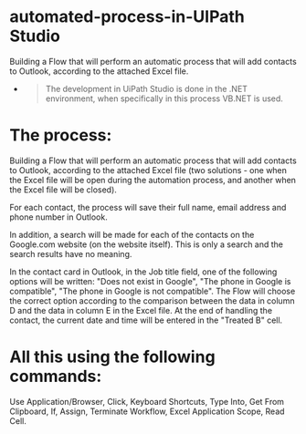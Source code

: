 # automated-process-in-UIPath Studio
Building a Flow that will perform an automatic process that will add contacts to Outlook, according to the attached Excel file.

* >The development in UiPath Studio is done in the .NET environment, when specifically in this process VB.NET is used.

# The process: 
Building a Flow that will perform an automatic process that will add contacts to Outlook, according to the attached Excel file (two solutions - one when the Excel file will be open during the automation process, and another when the Excel file will be closed).

For each contact, the process will save their full name, email address and phone number in Outlook.

In addition, a search will be made for each of the contacts on the Google.com website (on the website itself). 
This is only a search and the search results have no meaning.

In the contact card in Outlook, in the Job title field, one of the following options will be written: "Does not exist in Google", "The phone in Google is compatible", "The phone in Google is not compatible".
The Flow will choose the correct option according to the comparison between the data in column D and the data in column E in the Excel file.
At the end of handling the contact, the current date and time will be entered in the "Treated B" cell.

# All this using the following commands:
Use Application/Browser, Click, Keyboard Shortcuts, Type Into, Get From Clipboard, If, Assign, Terminate Workflow, Excel Application Scope, Read Cell.

